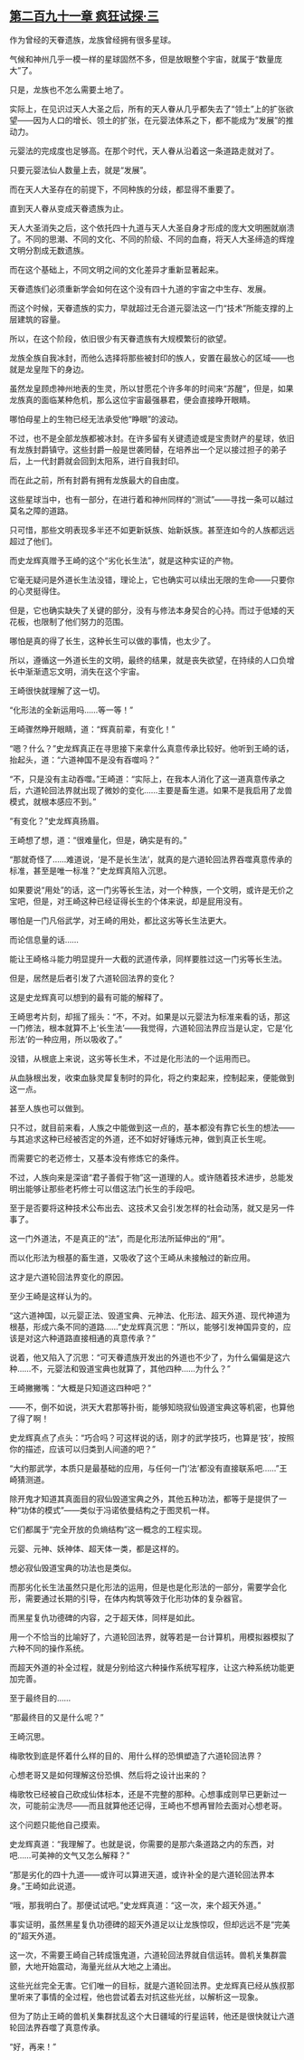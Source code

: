 ## [第二百九十一章 疯狂试探·三](https://www.xxbiquge.com/11_11207/9237151.html)


  作为曾经的天眷遗族，龙族曾经拥有很多星球。

  气候和神州几乎一模一样的星球固然不多，但是放眼整个宇宙，就属于“数量庞大”了。

  只是，龙族也不怎么需要土地了。

  实际上，在见识过天人大圣之后，所有的天人眷从几乎都失去了“领土”上的扩张欲望——因为人口的增长、领土的扩张，在元婴法体系之下，都不能成为“发展”的推动力。

  元婴法的完成度也足够高。在那个时代，天人眷从沿着这一条道路走就对了。

  只要元婴法仙人数量上去，就是“发展”。

  而在天人大圣存在的前提下，不同种族的分歧，都显得不重要了。

  直到天人眷从变成天眷遗族为止。

  天人大圣消失之后，这个依托四十九道与天人大圣自身才形成的庞大文明圈就崩溃了。不同的思潮、不同的文化、不同的阶级、不同的血裔，将天人大圣缔造的辉煌文明分割成无数遗族。

  而在这个基础上，不同文明之间的文化差异才重新显著起来。

  天眷遗族们必须重新学会如何在这个没有四十九道的宇宙之中生存、发展。

  而这个时候，天眷遗族的实力，早就超过无合道元婴法这一门“技术”所能支撑的上层建筑的容量。

  所以，在这个阶段，依旧很少有天眷遗族有大规模繁衍的欲望。

  龙族全族自我冰封，而他么选择将那些被封印的族人，安置在最放心的区域——也就是龙皇陛下的身边。

  虽然龙皇顾虑神州地表的生灵，所以甘愿花个许多年的时间来“苏醒”，但是，如果龙族真的面临某种危机，那么这位宇宙最强暴君，便会直接睁开眼睛。

  哪怕母星上的生物已经无法承受他“睁眼”的波动。

  不过，也不是全部龙族都被冰封。在许多留有关键遗迹或是宝贵财产的星球，依旧有龙族封爵镇守。这些封爵一般是世袭罔替，在培养出一个足以接过担子的弟子后，上一代封爵就会回到太阳系，进行自我封印。

  而在此之前，所有封爵有拥有龙族最大的自由度。

  这些星球当中，也有一部分，在进行着和神州同样的“测试”——寻找一条可以越过莫名之障的道路。

  只可惜，那些文明表现多半还不如更新妖族、始新妖族。甚至连如今的人族都远远超过了他们。

  而史龙辉真赠予王崎的这个“劣化长生法”，就是这种实证的产物。

  它毫无疑问是外道长生法没错，理论上，它也确实可以续出无限的生命——只要你的心灵挺得住。

  但是，它也确实缺失了关键的部分，没有与修法本身契合的心持。而过于低矮的天花板，也限制了他们努力的范围。

  哪怕是真的得了长生，这种长生可以做的事情，也太少了。

  所以，遵循这一外道长生的文明，最终的结果，就是丧失欲望，在持续的人口负增长中渐渐遗忘文明，消失在这个宇宙。

  王崎很快就理解了这一切。

  “化形法的全新运用吗……等一等！”

  王崎骤然睁开眼睛，道：“辉真前辈，有变化！”

  “嗯？什么？”史龙辉真正在寻思接下来拿什么真意传承比较好。他听到王崎的话，抬起头，道：“六道神国不是没有吞噬吗？”

  “不，只是没有主动吞噬。”王崎道：“实际上，在我本人消化了这一道真意传承之后，六道轮回法界就出现了微妙的变化……主要是畜生道。如果不是我启用了龙兽模式，就根本感应不到。”

  “有变化？”史龙辉真扬眉。

  王崎想了想，道：“很难量化，但是，确实是有的。”

  “那就奇怪了……难道说，‘是不是长生法’，就真的是六道轮回法界吞噬真意传承的标准，甚至是唯一标准？”史龙辉真陷入沉思。

  如果要说“用处”的话，这一门劣等长生法，对一个种族，一个文明，或许是无价之宝吧，但是，对王崎这种已经证得长生的个体来说，却是屁用没有。

  哪怕是一门凡俗武学，对王崎的用处，都比这劣等长生法更大。

  而论信息量的话……

  能让王崎格斗能力明显提升一大截的武道传承，同样要胜过这一门劣等长生法。

  但是，居然是后者引发了六道轮回法界的变化？

  这是史龙辉真可以想到的最有可能的解释了。

  王崎思考片刻，却摇了摇头：“不，不对。如果是以元婴法为标准来看的话，那这一门修法，根本就算不上‘长生法’——我觉得，六道轮回法界应当是认定，它是‘化形法’的一种应用，所以吸收了。”

  没错，从根底上来说，这劣等长生术，不过是化形法的一个运用而已。

  从血脉根出发，收束血脉灵犀复制时的异化，将之约束起来，控制起来，便能做到这一点。

  甚至人族也可以做到。

  只不过，就目前来看，人族之中能做到这一点的，基本都没有靠它长生的想法——与其追求这种已经被否定的外道，还不如好好锤炼元神，做到真正长生呢。

  而需要它的老迈修士，又基本没有修炼它的条件。

  不过，人族向来是深谙“君子善假于物”这一道理的人。或许随着技术进步，总能发明出能够让那些老朽修士可以借这法门长生的手段吧。

  至于是否要将这种技术公布出去、这技术又会引发怎样的社会动荡，就又是另一件事了。

  这一门外道法，不是真正的“法”，而是化形法所延伸出的“用”。

  而以化形法为根基的畜生道，又吸收了这个王崎从未接触过的新应用。

  这才是六道轮回法界变化的原因。

  至少王崎是这样认为的。

  “这六道神国，以元婴正法、毁道宝典、元神法、化形法、超天外道、现代神道为根基，形成六条不同的道路……”史龙辉真沉思：“所以，能够引发神国异变的，应该是对这六种道路直接相通的真意传承？”

  说着，他又陷入了沉思：“可天眷遗族开发出的外道也不少了，为什么偏偏是这六种……不，元婴法和毁道宝典也就算了，其他四种……为什么？”

  王崎撇撇嘴：“大概是只知道这四种吧？”

  ——不，倒不如说，洪天大君那等扑街，能够知晓寂仙毁道宝典这等机密，也算他了得了啊！

  史龙辉真点了点头：“巧合吗？可这样说的话，刚才的武学技巧，也算是‘技’，按照你的描述，应该可以归类到人间道的吧？”

  “大约那武学，本质只是最基础的应用，与任何一门‘法’都没有直接联系吧……”王崎猜测道。

  除开鬼才知道其真面目的寂仙毁道宝典之外，其他五种功法，都等于是提供了一种“功体的模式”——类似于冯诺依曼结构之于图灵机一样。

  它们都属于“完全开放的负熵结构”这一概念的工程实现。

  元婴、元神、妖神体、超天体一类，都是这样的。

  想必寂仙毁道宝典的功法也是类似。

  而那劣化长生法虽然只是化形法的运用，但是也是化形法的一部分，需要学会化形，需要通过长期的引导，在体内构筑等效于化形功体的复杂器官。

  而黑星复仇功德碑的内容，之于超天体，同样是如此。

  用一个不恰当的比喻好了，六道轮回法界，就等若是一台计算机，用模拟器模拟了六种不同的操作系统。

  而超天外道的补全过程，就是分别给这六种操作系统写程序，让这六种系统功能更加完善。

  至于最终目的……

  “那最终目的又是什么呢？”

  王崎沉思。

  梅歌牧到底是怀着什么样的目的、用什么样的恐惧塑造了六道轮回法界？

  心想老哥又是如何理解这份恐惧、然后将之设计出来的？

  梅歌牧已经被自己砍成仙体标本，还是不完整的那种。心想事成则早已更新过一次，可能前尘洗尽——而且就算他还记得，王崎也不想再冒险去面对心想老哥。

  这个问题只能他自己摸索。

  史龙辉真道：“我理解了。也就是说，你需要的是那六条道路之内的东西，对吧……可美神的文气又怎么解释？”

  “那是劣化的四十九道——或许可以算进天道，或许补全的是六道轮回法界本身。”王崎如此说道。

  “哦，那我明白了。那便试试吧。”史龙辉真道：“这一次，来个超天外道。”

  事实证明，虽然黑星复仇功德碑的超天外道足以让龙族惊叹，但却远远不是“完美的”超天外道。

  这一次，不需要王崎自己转成饿鬼道，六道轮回法界就自信运转。兽机关集群震颤，大地开始震动，海量光丝从大地之上涌出。

  这些光丝完全无害。它们唯一的目标，就是六道轮回法界。史龙辉真已经从族叔那里听来了事情的全过程，他也尝试着去对抗这些光丝，以解析这一现象。

  但为了防止王崎的兽机关集群扰乱这个大日疆域的行星运转，他还是很快就让六道轮回法界吞噬了真意传承。

  “好，再来！”
